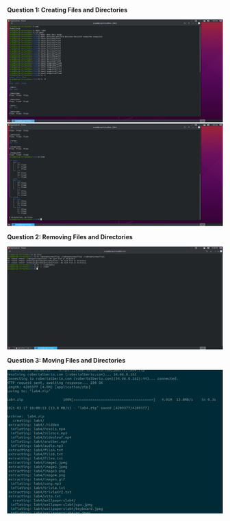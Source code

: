 **Question 1: Creating Files and Directories**

![Question 4.1](../Imgs/Lab4-Question1.png)
![Question 4.1](../Imgs/Lab4-Question1.2.png)

**Question 2: Removing Files and Directories**

![Question 4.2](../Imgs/Lab4-Q2.png)

**Question 3: Moving Files and Directories**

![Question 3.1](../Imgs/Lab4-Q3.png)

